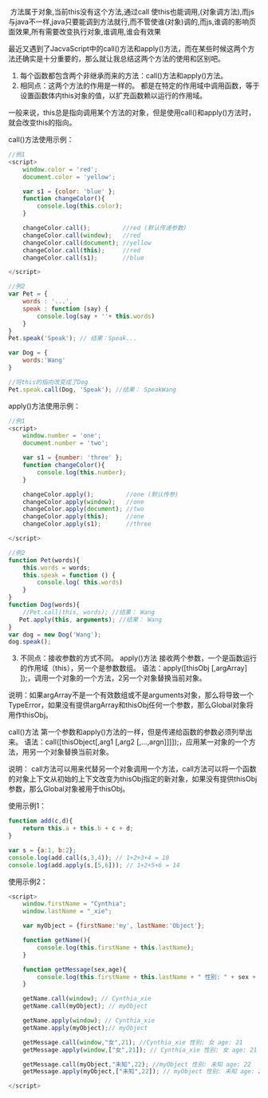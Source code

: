 ​        方法属于对象,当前this没有这个方法,通过call 使this也能调用,(对象调方法),而js与java不一样,java只要能调到方法就行,而不管使谁(对象)调的,而js,谁调的影响页面效果,所有需要改变执行对象,谁调用,谁会有效果

​	最近又遇到了JacvaScript中的call()方法和apply()方法，而在某些时候这两个方法还确实是十分重要的，那么就让我总结这两个方法的使用和区别吧。

1. 每个函数都包含两个非继承而来的方法：call()方法和apply()方法。
2. 相同点：这两个方法的作用是一样的。
  都是在特定的作用域中调用函数，等于设置函数体内this对象的值，以扩充函数赖以运行的作用域。

一般来说，this总是指向调用某个方法的对象，但是使用call()和apply()方法时，就会改变this的指向。

call()方法使用示例：

```javascript
//例1
<script>
    window.color = 'red';
    document.color = 'yellow';

    var s1 = {color: 'blue' };
    function changeColor(){
        console.log(this.color);
    }

    changeColor.call();         //red (默认传递参数)
    changeColor.call(window);   //red
    changeColor.call(document); //yellow
    changeColor.call(this);     //red
    changeColor.call(s1);       //blue

</script>

//例2
var Pet = {
    words : '...',
    speak : function (say) {
        console.log(say + ''+ this.words)
    }
}
Pet.speak('Speak'); // 结果：Speak...

var Dog = {
    words:'Wang'
}

//将this的指向改变成了Dog
Pet.speak.call(Dog, 'Speak'); //结果： SpeakWang
```

apply()方法使用示例：

```javascript
//例1
<script>
    window.number = 'one';
    document.number = 'two';

    var s1 = {number: 'three' };
    function changeColor(){
        console.log(this.number);
    }

    changeColor.apply();         //one (默认传参)
    changeColor.apply(window);   //one
    changeColor.apply(document); //two
    changeColor.apply(this);     //one
    changeColor.apply(s1);       //three

</script>

//例2
function Pet(words){
    this.words = words;
    this.speak = function () {
        console.log( this.words)
    }
}
function Dog(words){
    //Pet.call(this, words); //结果： Wang
   Pet.apply(this, arguments); //结果： Wang
}
var dog = new Dog('Wang');
dog.speak();
```

3. 不同点：接收参数的方式不同。
  apply()方法 接收两个参数，一个是函数运行的作用域（this），另一个是参数数组。
  语法：apply([thisObj [,argArray] ]);，调用一个对象的一个方法，2另一个对象替换当前对象。

说明：如果argArray不是一个有效数组或不是arguments对象，那么将导致一个 
TypeError，如果没有提供argArray和thisObj任何一个参数，那么Global对象将用作thisObj。

call()方法 第一个参数和apply()方法的一样，但是传递给函数的参数必须列举出来。
语法：call([thisObject[,arg1 [,arg2 [,...,argn]]]]);，应用某一对象的一个方法，用另一个对象替换当前对象。

说明： call方法可以用来代替另一个对象调用一个方法，call方法可以将一个函数的对象上下文从初始的上下文改变为thisObj指定的新对象，如果没有提供thisObj参数，那么Global对象被用于thisObj。

使用示例1：

```javascript
function add(c,d){
    return this.a + this.b + c + d;
}

var s = {a:1, b:2};
console.log(add.call(s,3,4)); // 1+2+3+4 = 10
console.log(add.apply(s,[5,6])); // 1+2+5+6 = 14 
```

使用示例2：

```javascript
<script>
    window.firstName = "Cynthia"; 
    window.lastName = "_xie";

    var myObject = {firstName:'my', lastName:'Object'};

    function getName(){
        console.log(this.firstName + this.lastName);
    }

    function getMessage(sex,age){
        console.log(this.firstName + this.lastName + " 性别: " + sex + " age: " + age );
    }

    getName.call(window); // Cynthia_xie
    getName.call(myObject); // myObject

    getName.apply(window); // Cynthia_xie
    getName.apply(myObject);// myObject

    getMessage.call(window,"女",21); //Cynthia_xie 性别: 女 age: 21
    getMessage.apply(window,["女",21]); // Cynthia_xie 性别: 女 age: 21

    getMessage.call(myObject,"未知",22); //myObject 性别: 未知 age: 22
    getMessage.apply(myObject,["未知",22]); // myObject 性别: 未知 age: 22

</script>
```